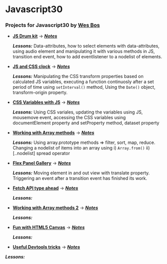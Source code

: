# Javascript30

### Projects for Javascript30 by [Wes Bos](https://twitter.com/wesbos)

* **[JS Drum kit](https://shovanch.com/JS30/01%20-%20JS%20Drum%20Kit/)** → **_[Notes](https://github.com/shovanch/JS30/blob/master/01%20-%20JS%20Drum%20Kit/README.md)_**

  **_Lessons:_** Data-attributes, how to select elements with data-attributes, using audio element and manipulating it with various methods in JS, transition end event, how to add eventlistener to a nodelist of elements.

* **[JS and CSS clock](https://shovanch.com/JS30/02%20-%20JS%20and%20CSS%20Clock/)** → **_[Notes](https://github.com/shovanch/JS30/blob/master/02%20-%20JS%20and%20CSS%20Clock/README.md)_**

  **_Lessons:_** Manipulating the CSS transform properties based on calculated JS variables, executing a function continuosly after a set period of time using `setInterval()` method, Using the `Date()` object, transform-origin property.

* **[CSS Variables with JS](https://shovanch.com/JS30/03%20-%20CSS%20Variables/)** → **_[Notes](https://github.com/shovanch/JS30/blob/master/03%20-CSS%20Variables/README.md)_**

  **_Lessons:_** Using CSS variales, updating the variables using JS, mousemove event, accessing the CSS variables using documentElement property and setProperty method, dataset property

* **[Working with Array methods](https://shovanch.com/JS30/04%20-%20Array%20Cardio%20Day%201/)** → **_[Notes](https://github.com/shovanch/JS30/blob/master/04%20-%20Array%20Cardio%20Day%201/README.md)_**

  **_Lessons:_** Using array.prototype methods => filter, sort, map, reduce. Changing a nodelist of items into an array using i) `Array.from()` ii) [..nodelist] spread operator

* **[Flex Panel Gallery](https://shovanch.com/JS30/05%20-%20Flex%20Panel%20Gallery/)** → **_[Notes](https://github.com/shovanch/JS30/blob/master/05%20-%20Flex%20Panel%20Gallery/README.md)_**

  **_Lessons:_** Moving element in and out view with translate property. Triggering an event after a transition event has finished its work.

* **[Fetch API type ahead](https://shovanch.com/JS30/06%20-%20Type%20Ahead/)** → **_[Notes](https://github.com/shovanch/JS30/blob/master/06%20-%20Type%20Ahead/README.md)_**

  **_Lessons:_**

* **[Working with Array methods 2](https://shovanch.com/JS30/07%20-%20Array%20Cardio%20Day%202/)** → **_[Notes](https://github.com/shovanch/JS30/blob/master/07%20-%20Array%20Cardio%20Day%202/README.md)_**

  **_Lessons:_**

* **[Fun with HTML5 Canvas](https://shovanch.com/JS30/08%20-%20Fun%20with%20HTML5%20Canvas/)** → **_[Notes](https://github.com/shovanch/JS30/blob/master/08%20-%20Fun%20with%20HTML5%20Canvas/README.md)_**

  **_Lessons:_**

* **[Useful Devtools tricks](https://shovanch.com/JS30/09%20-%20Dev%20Tools%20Domination/)** → **_[Notes](https://github.com/shovanch/JS30/blob/master/09%20-%20Dev%20Tools%20Domination/README.md)_**

**_Lessons:_**

